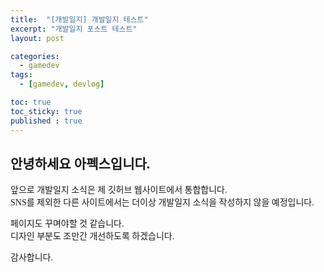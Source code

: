 ```yaml
---
title:  "[개발일지] 개발일지 테스트"
excerpt: "개발일지 포스트 테스트"
layout: post

categories:
  - gamedev
tags:
  - [gamedev, devlog]

toc: true
toc_sticky: true
published : true
---
```


<style type="text/css">
  @font-face {
      font-family: 'Polygothic';
      src: url('/srcs/fonts/Polygothic-Light.ttf') format('truetype');
  }

  body {
    font-family: 'Polygothic';
  }
</style>

<h2>안녕하세요 아펙스입니다.</h2>

앞으로 개발일지 소식은 제 깃허브 웹사이트에서 통합합니다.\
SNS를 제외한 다른 사이트에서는 더이상 개발일지 소식을 작성하지 않을 예정입니다.

페이지도 꾸며야할 것 같습니다.\
디자인 부분도 조만간 개선하도록 하겠습니다.

감사합니다.
